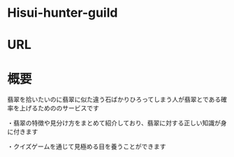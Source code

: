 # Hisui-hunter-guild



# URL

# 概要

翡翠を拾いたいのに翡翠に似た違う石ばかりひろってしまう人が翡翠とである確率を上げるためののサービスです

・翡翠の特徴や見分け方をまとめて紹介しており、翡翠に対する正しい知識が身に付きます

・クイズゲームを通じて見極める目を養うことができます




